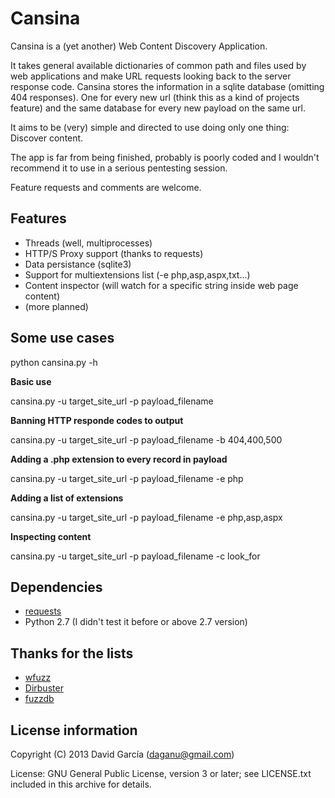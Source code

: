 Cansina
=======

Cansina is a (yet another) Web Content Discovery Application.

It takes general available dictionaries of common path and files used by web applications
and make URL requests looking back to the server response code. Cansina stores the information
in a sqlite database (omitting 404 responses). One for every new url (think this as a kind of projects feature)
and the same database for every new payload on the same url.

It aims to be (very) simple and directed to use doing only one thing: Discover content.

The app is far from being finished, probably is poorly coded and I wouldn't recommend it
to use in a serious pentesting session.

Feature requests and comments are welcome.

Features
--------

- Threads (well, multiprocesses)
- HTTP/S Proxy support (thanks to requests)
- Data persistance (sqlite3)
- Support for multiextensions list (-e php,asp,aspx,txt...)
- Content inspector (will watch for a specific string inside web page content)
- (more planned)

Some use cases
--------------

python cansina.py -h

**Basic use**

cansina.py -u target_site_url -p payload_filename

**Banning HTTP responde codes to output**

cansina.py -u target_site_url -p payload_filename -b 404,400,500

**Adding a .php extension to every record in payload**

cansina.py -u target_site_url -p payload_filename -e php

**Adding a list of extensions**

cansina.py -u target_site_url -p payload_filename -e php,asp,aspx

**Inspecting content**

cansina.py -u target_site_url -p payload_filename -c look_for


Dependencies
------------

- [requests](https://github.com/kennethreitz/requests)
- Python 2.7 (I didn't test it before or above 2.7 version)

Thanks for the lists
--------------------

- [wfuzz](http://www.edge-security.com/wfuzz.php)
- [Dirbuster](https://sourceforge.net/projects/dirbuster/)
- [fuzzdb](https://code.google.com/p/fuzzdb/)

License information
-------------------

Copyright (C) 2013 David García (daganu@gmail.com)

License: GNU General Public License, version 3 or later; see LICENSE.txt
         included in this archive for details.
